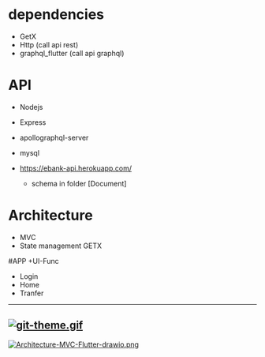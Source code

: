 # dependencies
+ GetX
+ Http (call api rest)
+ graphql_flutter (call api graphql)
# API 
+ Nodejs
+ Express
+ apollographql-server
+ mysql

+ https://ebank-api.herokuapp.com/
  - schema in folder [Document] 
# Architecture
+  MVC
+  State management GETX

#APP
+UI-Func
  - Login
  - Home
  - Tranfer
---
[![git-theme.gif](https://i.postimg.cc/BQXMDk9N/git-theme.gif)](https://postimg.cc/56WBWPtF)
---
[![Architecture-MVC-Flutter-drawio.png](https://i.postimg.cc/VLJP6K7P/Architecture-MVC-Flutter-drawio.png)](https://postimg.cc/KRhHpDS0)

